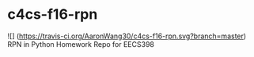 # c4cs-f16-rpn 
![]
(https://travis-ci.org/AaronWang30/c4cs-f16-rpn.svg?branch=master)
RPN in Python
Homework Repo for EECS398

